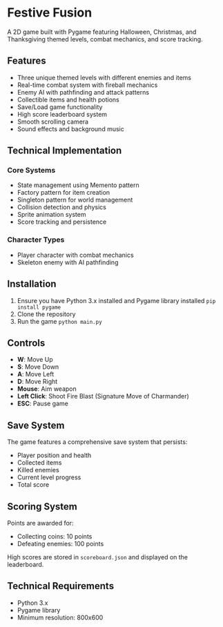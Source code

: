 # Festive Fusion

A 2D game built with Pygame featuring Halloween, Christmas, and Thanksgiving themed levels, combat mechanics, and score tracking.

## Features

- Three unique themed levels with different enemies and items
- Real-time combat system with fireball mechanics
- Enemy AI with pathfinding and attack patterns
- Collectible items and health potions
- Save/Load game functionality
- High score leaderboard system
- Smooth scrolling camera
- Sound effects and background music

## Technical Implementation

### Core Systems
- State management using Memento pattern
- Factory pattern for item creation
- Singleton pattern for world management
- Collision detection and physics
- Sprite animation system
- Score tracking and persistence

### Character Types
- Player character with combat mechanics
- Skeleton enemy with AI pathfinding

## Installation

1. Ensure you have Python 3.x installed and Pygame library installed `pip install pygame`
2. Clone the repository
3. Run the game `python main.py`
## Controls

- **W**: Move Up
- **S**: Move Down
- **A**: Move Left
- **D**: Move Right
- **Mouse**: Aim weapon
- **Left Click**: Shoot Fire Blast (Signature Move of Charmander)
- **ESC**: Pause game


## Save System

The game features a comprehensive save system that persists:
- Player position and health
- Collected items
- Killed enemies
- Current level progress
- Total score

## Scoring System

Points are awarded for:
- Collecting coins: 10 points
- Defeating enemies: 100 points

High scores are stored in `scoreboard.json` and displayed on the leaderboard.

## Technical Requirements

- Python 3.x
- Pygame library
- Minimum resolution: 800x600
